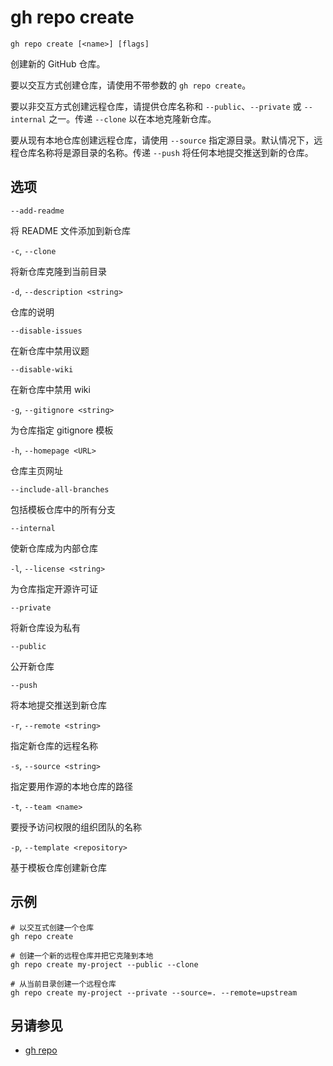 # gh repo create

```
gh repo create [<name>] [flags]
```

创建新的 GitHub 仓库。

要以交互方式创建仓库，请使用不带参数的 `gh repo create`。

要以非交互方式创建远程仓库，请提供仓库名称和 `--public`、`--private` 或 `--internal` 之一。传递 `--clone` 以在本地克隆新仓库。

要从现有本地仓库创建远程仓库，请使用 `--source` 指定源目录。默认情况下，远程仓库名称将是源目录的名称。传递 `--push` 将任何本地提交推送到新的仓库。

## 选项

`--add-readme`

将 README 文件添加到新仓库

`-c`, `--clone`

将新仓库克隆到当前目录

`-d`, `--description <string>`

仓库的说明

`--disable-issues`

在新仓库中禁用议题

`--disable-wiki`

在新仓库中禁用 wiki

`-g`, `--gitignore <string>`

为仓库指定 gitignore 模板

`-h`, `--homepage <URL>`

仓库主页网址

`--include-all-branches`

包括模板仓库中的所有分支

`--internal`

使新仓库成为内部仓库

`-l`, `--license <string>`

为仓库指定开源许可证

`--private`

将新仓库设为私有

`--public`

公开新仓库

`--push`

将本地提交推送到新仓库

`-r`, `--remote <string>`

指定新仓库的远程名称

`-s`, `--source <string>`

指定要用作源的本地仓库的路径

`-t`, `--team <name>`

要授予访问权限的组织团队的名称

`-p`, `--template <repository>`

基于模板仓库创建新仓库

## 示例

```
# 以交互式创建一个仓库
gh repo create

# 创建一个新的远程仓库并把它克隆到本地
gh repo create my-project --public --clone

# 从当前目录创建一个远程仓库
gh repo create my-project --private --source=. --remote=upstream
```

## 另请参见

- [gh repo](/gh_repo)